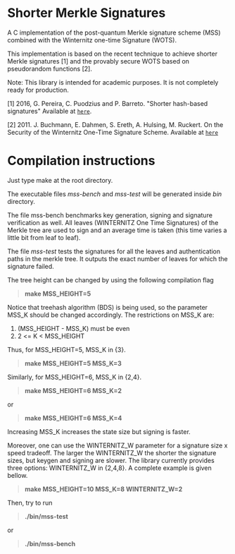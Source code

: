 # Shorter Merkle Signatures
A C implementation of the post-quantum Merkle signature scheme (MSS) combined with the Winternitz one-time Signature (WOTS).

This implementation is based on the recent technique to achieve shorter Merkle signatures [1] and the provably secure WOTS based on pseudorandom functions [2].

Note: This library is intended for academic purposes. It is not completely ready for production.


[1] 2016, G. Pereira, C. Puodzius and P. Barreto. "Shorter hash-based signatures" Available at [`here`](http://www.sciencedirect.com/science/article/pii/S0164121215001466).

[2] 2011. J. Buchmann, E. Dahmen, S. Ereth, A. Hulsing, M. Ruckert. On the Security of the Winternitz One-Time Signature Scheme. Available at [`here`](https://www.researchgate.net/profile/Andreas_Huelsing/publication/220335447_On_the_Security_of_the_Winternitz_One-Time_Signature_Scheme/links/0c960524bfdf3550f9000000.pdf)

# Compilation instructions

Just type make at the root directory.

The executable files *mss-bench* and *mss-test* will be generated inside *bin* directory.

The file mss-bench benchmarks key generation, signing and signature verification as well. All leaves (WINTERNITZ One Time Signatures) of the Merkle tree are used to sign and an average time is taken (this time varies a little bit from leaf to leaf).

The file *mss-test* tests the signatures for all the leaves and authentication paths in the merkle tree. It outputs the exact number of leaves for which the signature failed.

The tree height can be changed by using the following compilation flag

>  **make MSS_HEIGHT=5**

Notice that treehash algorithm (BDS) is being used, so the parameter MSS_K should be changed accordingly.
The restrictions on MSS_K are:

1. (MSS_HEIGHT - MSS_K) must be even
2. 2 <= K < MSS_HEIGHT

Thus, for MSS_HEIGHT=5, MSS_K in {3}.

>  **make MSS_HEIGHT=5 MSS_K=3**

Similarly, for MSS_HEIGHT=6, MSS_K in {2,4}.

>  **make MSS_HEIGHT=6 MSS_K=2**

or

>  **make MSS_HEIGHT=6 MSS_K=4**

Increasing MSS_K increases the state size but signing is faster.

Moreover, one can use the WINTERNITZ_W parameter for a signature size x speed tradeoff.
The larger the WINTERNITZ_W the shorter the signature sizes, but keygen and signing are slower.
The library currently provides three options: WINTERNITZ_W in {2,4,8}.
A complete example is given bellow.

>  **make MSS_HEIGHT=10 MSS_K=8 WINTERNITZ_W=2**

Then, try to run

>  **./bin/mss-test**

or

>  **./bin/mss-bench**
